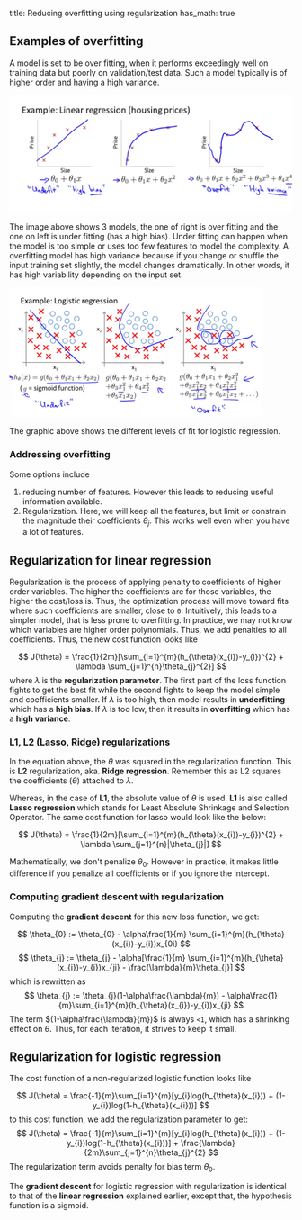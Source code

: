 title: Reducing overfitting using regularization
has_math: true

## Examples of overfitting
A model is set to be over fitting, when it performs exceedingly well on training data but poorly on validation/test data. Such a model typically is of higher order and having a high variance.

<img src="/images/coursera-linear-overfit.png" width=550>

The image above shows 3 models, the one of right is over fitting and the one on left is under fitting (has a high bias). Under fitting can happen when the model is too simple or uses too few features to model the complexity. A overfitting model has high variance because if you change or shuffle the input training set slightly, the model changes dramatically. In other words, it has high variability depending on the input set.

<img src="/images/coursera-logistic-overfit.png" width=450>

The graphic above shows the different levels of fit for logistic regression.

### Addressing overfitting
Some options include

1. reducing number of features. However this leads to reducing useful information available.
2. Regularization. Here, we will keep all the features, but limit or constrain the magnitude their coefficients $\theta_{j}$. This works well even when you have a lot of features.

## Regularization for linear regression
Regularization is the process of applying penalty to coefficients of higher order variables. The higher the coefficients are for those variables, the higher the cost/loss is. Thus, the optimization process will move toward fits where such coefficients are smaller, close to `0`. Intuitively, this leads to a simpler model, that is less prone to overfitting. In practice, we may not know which variables are higher order polynomials. Thus, we add penalties to all coefficients. Thus, the new cost function looks like

$$
J(\theta) = \frac{1}{2m}[\sum_{i=1}^{m}(h_{\theta}(x_{i})-y_{i})^{2} + \lambda \sum_{j=1}^{n}\theta_{j}^{2}]
$$
where $\lambda$ is the **regularization parameter**. The first part of the loss function fights to get the best fit while the second fights to keep the model simple and coefficients smaller. If $\lambda$ is too high, then model results in **underfitting** which has a **high bias**. If $\lambda$ is too low, then it results in **overfitting** which has a **high variance**.

### L1, L2 (Lasso, Ridge) regularizations
In the equation above, the $\theta$ was squared in the regularization function. This is **L2** regularization, aka. **Ridge regression**. Remember this as L2 squares the coefficients ($\theta$) attached to $\lambda$. 

Whereas, in the case of **L1**, the absolute value of $\theta$ is used. **L1** is also called **Lasso regression** which stands for Least Absolute Shrinkage and Selection Operator. The same cost function for lasso would look like the below:

$$
J(\theta) = \frac{1}{2m}[\sum_{i=1}^{m}(h_{\theta}(x_{i})-y_{i})^{2} + \lambda \sum_{j=1}^{n}|\theta_{j}|]
$$

Mathematically, we don't penalize $\theta_{0}$. However in practice, it makes little difference if you penalize all coefficients or if you ignore the intercept.

### Computing gradient descent with regularization
Computing the **gradient descent** for this new loss function, we get:

$$
\theta_{0} := \theta_{0} - \alpha\frac{1}{m} \sum_{i=1}^{m}(h_{\theta}(x_{i})-y_{i})x_{0i}
$$
$$
\theta_{j} := \theta_{j} - \alpha[\frac{1}{m} \sum_{i=1}^{m}(h_{\theta}(x_{i})-y_{i})x_{ji} - \frac{\lambda}{m}\theta_{j}]
$$
which is rewritten as
$$
\theta_{j} := \theta_{j}(1-\alpha\frac{\lambda}{m}) - \alpha\frac{1}{m}\sum_{i=1}^{m}(h_{\theta}(x_{i})-y_{i})x_{ji}
$$
The term $(1-\alpha\frac{\lambda}{m})$ is always `<1`, which has a shrinking effect on $\theta$. Thus, for each iteration, it strives to keep it small.

## Regularization for logistic regression
The cost function of a non-regularized logistic function looks like

$$
J(\theta) = \frac{-1}{m}\sum_{i=1}^{m}[y_{i}log(h_{\theta}(x_{i})) + (1-y_{i})log(1-h_{\theta}(x_{i}))]
$$
to this cost function, we add the regularization parameter to get:
$$
J(\theta) = \frac{-1}{m}\sum_{i=1}^{m}[y_{i}log(h_{\theta}(x_{i})) + (1-y_{i})log(1-h_{\theta}(x_{i}))] + \frac{\lambda}{2m}\sum_{j=1}^{n}\theta_{j}^{2}
$$
The regularization term avoids penalty for bias term $\theta_{0}$.

The **gradient descent** for logistic regression with regularization is identical to that of the **linear regression** explained earlier, except that, the hypothesis function is a sigmoid.
